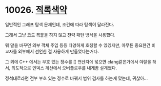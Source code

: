 # 10026. [적록색약](./10026.cpp)

일반적인 그래프 탐색 문제인데, 조건에 따라 탐색이 달라진다.

그래서 그냥 코드 복붙을 하지 않고 전략 패턴 방식을 사용했다.

뭐 말을 바꾸면 외부 객체 주입 등등 다양하게 호칭할 수 있겠지만, 아무튼 중요한건 비교자를 외부에서 선언한 걸 사용하게 만들었다는거다.

그 외에 C++ 에서는 부호 있는 정수를 [] 연산자에 넣으면 clang같은거에서 야랄을 해서, 의도적으로 인덱스 계산에서 오버플로우를 내게끔 설계했다.

정석대로라면 전부 부호 있는 정수로 바꿔서 범위 검사를 하는게 맞는데, 귀찮아...
